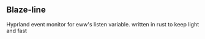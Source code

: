 ## Blaze-line
Hyprland event monitor for eww's listen variable. written in rust to keep light and fast
